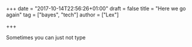 +++
date = "2017-10-14T22:56:26+01:00"
draft = false
title = "Here we go again"
tag = ["bayes", "tech"]
author = ["Lex"]

+++

Sometimes you can just not type
